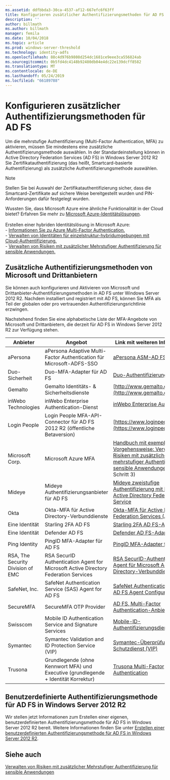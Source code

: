 ```yaml
---
ms.assetid: ddfbbda3-30ca-4537-af12-667efc6f63ff
title: Konfigurieren zusätzlicher Authentifizierungsmethoden für AD FS
description: ''
author: billmath
ms.author: billmath
manager: femila
ms.date: 10/04/2018
ms.topic: article
ms.prod: windows-server-threshold
ms.technology: identity-adfs
ms.openlocfilehash: 88c4d976b9808d254dc1681ce9eee3ca556824ab
ms.sourcegitcommit: 0b5fd4dc4148b92480db04e4dc22e139dcff8582
ms.translationtype: MT
ms.contentlocale: de-DE
ms.lasthandoff: 05/24/2019
ms.locfileid: "66189788"
---
```

# <a name="configure-additional-authentication-methods-for-ad-fs"></a>Konfigurieren zusätzlicher Authentifizierungsmethoden für AD FS

Um die mehrstufige Authentifizierung (Multi-Factor Authentication, MFA) zu aktivieren, müssen Sie mindestens eine zusätzliche Authentifizierungsmethode auswählen. In der Standardeinstellung können in Active Directory Federation Services (AD FS) in Windows Server 2012 R2 Sie Zertifikatauthentifizierung (das heißt, Smartcard-basierte Authentifizierung) als zusätzliche Authentifizierungsmethode auswählen.

> [!NOTE]
> Stellen Sie bei Auswahl der Zertifikatauthentifizierung sicher, dass die Smartcard-Zertifikate auf sichere Weise bereitgestellt wurden und PIN-Anforderungen dafür festgelegt wurden.

Wussten Sie, dass Microsoft Azure eine ähnliche Funktionalität in der Cloud bietet? Erfahren Sie mehr zu [Microsoft Azure-Identitätslösungen](http://aka.ms/m2w274).<br /><br />Erstellen einer hybriden Identitätslösung in Microsoft Azure:<br /> - [Informationen Sie zu Azure Multi-Factor Authentication.](http://aka.ms/ey6o9r)<br /> - [Verwalten von Identitäten für einzelstruktur-hybridumgebungen mit Cloud-Authentifizierung.](http://aka.ms/g1jat8)<br /> - [Verwalten von Risiken mit zusätzlicher Mehrstufiger Authentifizierung für sensible Anwendungen.](http://aka.ms/kt1bbm)

## <a name="microsoft-and-third-party-additional-authentication-methods"></a>Zusätzliche Authentifizierungsmethoden von Microsoft und Drittanbietern
Sie können auch konfigurieren und Aktivieren von Microsoft und Drittanbieter-Authentifizierungsmethoden in AD FS unter Windows Server 2012 R2. Nachdem installiert und registriert mit AD FS, können Sie MFA als Teil der globalen oder pro vertrauenden Authentifizierungsrichtlinie erzwingen.

Nachstehend finden Sie eine alphabetische Liste der MFA-Angebote von Microsoft und Drittanbietern, die derzeit für AD FS in Windows Server 2012 R2 zur Verfügung stehen.

|Anbieter|Angebot|Link mit weiteren Informationen|
|-|-|-| 
|aPersona|aPersona Adaptive Multi-Factor Authentication für Microsoft-ADFS-SSO|[aPersona ASM-AD FS-Adapter](https://www.apersona.com/adfs)|
|Duo-Sicherheit|Duo-MFA-Adapter für AD FS|[Duo-Authentifizierung für AD FS](https://duo.com/docs/adfs)|
|Gemalto|Gemalto Identitäts- & Sicherheitsdienste|[http://www.gemalto.com/identity](http://www.gemalto.com/identity)|
|inWebo Technologies|inWebo Enterprise Authentication-Dienst|[inWebo Enterprise Authentication](http://www.inwebo.com)|
|Login People|Login People MFA-API-Connector für AD FS 2012 R2 (öffentliche Betaversion)|[https://www.loginpeople.com](https://www.loginpeople.com)|
|Microsoft Corp.|Microsoft Azure MFA|[Handbuch mit exemplarischer Vorgehensweise: Verwalten von Risiken mit zusätzlicher mehrstufiger Authentifizierung für sensible Anwendungen](https://technet.microsoft.com/library/dn280946.aspx) (siehe Schritt 3)|
Mideye | Mideye Authentifizierungsanbieter für AD FS | [Mideye zweistufige Authentifizierung mit Microsoft Active Directory Federation Service](https://www.mideye.com/support/administrators/documentation/integration/microsoft-adfs/)|
|Okta | Okta-MFA für Active Directory-Verbunddienste | [Okta-MFA für Active Directory Federation Services (AD FS)](https://help.okta.com/en/prod/Content/Topics/integrations/adfs-okta-int.htm)|
|Eine Identität| Starling 2FA AD FS|[Starling 2FA AD FS-Adapter](https://www.oneidentity.com/products/starling-two-factor-authentication/)|
|Eine Identität| Defender AD FS|[Defender AD FS-Adapter](https://www.oneidentity.com/products/defender/)|
|Ping Identity|PingID MFA-Adapter für AD FS|[PingID MFA-Adapter für AD FS](https://documentation.pingidentity.com/pingid/pingidAdminGuide/index.shtml#pid_c_PingIDforADFSSSO.html)|
|RSA, The Security Division of EMC|RSA SecurID Authentication Agent for Microsoft Active Directory Federation Services|[RSA SecurID-Authentifizierung-Agent für Microsoft Active Directory-Verbunddienste](http://www.emc.com/security/rsa-securid/rsa-authentication-agents/microsoft-ad-fs.htm)|
|SafeNet, Inc.|SafeNet Authentication Service (SAS) Agent for AD FS|[SafeNet Authentication-Dienst: AD FS Agent Configuration Guide](http://www.safenet-inc.com/resources/integration-guide/data-protection/Safenet_Authentication_Service/SafeNet_Authentication_Service__AD_FS_Agent_Configuration_Guide/?langtype=1033)|
|SecureMFA|SecureMFA OTP Provider| [AD FS, Multi-Factor Authentication-Anbietern](https://www.securemfa.com/)|
|Swisscom|Mobile ID Authentication Service and Signature Services|[Mobile-ID-Authentifizierungsdienst](http://swisscom.ch/mid)|
|Symantec|Symantec Validation and ID Protection Service (VIP)|[Symantec-Überprüfung und ID-Schutzdienst (VIP)](http://www.symantec.com/vip-authentication-service)|
|Trusona|Grundlegende (ohne Kennwort MFA) und Executive (grundlegende + Identität Korrektur)| [Trusona Multi-Factor Authentication](https://www.trusona.com/solution-overview/)|


## <a name="custom-authentication-method-for-ad-fs-in-windows-server-2012-r2"></a>Benutzerdefinierte Authentifizierungsmethode für AD FS in Windows Server 2012 R2
Wir stellen jetzt Informationen zum Erstellen einer eigenen, benutzerdefinierten Authentifizierungsmethode für AD FS in Windows Server 2012 R2 bereit. Weitere Informationen finden Sie unter [Erstellen einer benutzerdefinierten Authentifizierungsmethode für AD FS in Windows Server 2012 R2](https://go.microsoft.com/fwlink/?LinkID=511980).

## <a name="see-also"></a>Siehe auch
[Verwalten von Risiken mit zusätzlicher Mehrstufiger Authentifizierung für sensible Anwendungen](Manage-Risk-with-Additional-Multi-Factor-Authentication-for-Sensitive-Applications.md)


